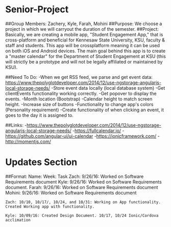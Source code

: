 # Senior-Project
##Group Members: 
Zachery, Kyle, Farah, Mohini 
##Purpose: 
We choose a project in which we will carryout the duration of the semester. 
##Project: 
Basically, we are creating a mobile app, "Student Engagement App," that is cross-platform and beneficial for Kennesaw State        University, KSU, faculty & staff and students. This app will be crossplatform meaning it can be used on both iOS and Android devices. The main goal behind this app is to create a "master calendar" for the Department of Student Engagement at KSU (this will strictly be a prototype and will not be legally affiliated or maintained by KSU). 

##Need To Do:
-When we get RSS feed, we parse and get event data: https://www.thepolyglotdeveloper.com/2014/12/use-ngstorage-angularjs-local-storage-needs/
-Store event data locally (local database system)
-Get clientEvents functionality working correctly.
        -Get popover to display the events.
-Month location (Bootstrap)
-Calendar height to match screen height.
-Increase size of buttons
-Functionality to change app's colors (Personality requirement)
-Create functionality of when clicking an event, it goes to the day it is assigned to.

##Links:
-https://www.thepolyglotdeveloper.com/2014/12/use-ngstorage-angularjs-local-storage-needs/
-https://fullcalendar.io/
-https://github.com/angular-ui/ui-calendar
-https://ionicframework.com/
-http://momentjs.com/




# Updates Section
##Format: Name: Week: Task
    Zach: 9/26/16: Worked on Software Requirements document
    Kyle: 9/26/16: Worked on Software Requirements document.
    Farah: 9/26/16: Worked on Software Requirements document
    Mohini: 9/26/16: Worked on Software Requirements document    

    Zach: 10/10, 10/17/, 10/24, and 10/31: Working on App functionality. Created Working app with functionality.
    
    Kyle: 10/09/16: Created Design Document. 10/17, 10/24 Ionic/Cordova acclimation 
